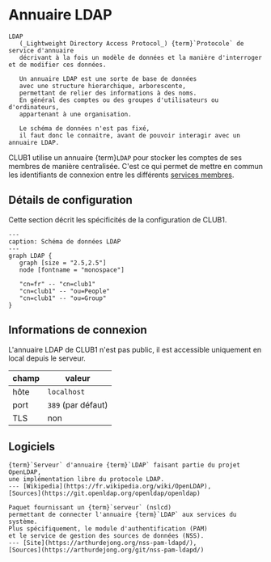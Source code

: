 Annuaire LDAP
=============

```{glossary}
LDAP
   (_Lightweight Directory Access Protocol_) {term}`Protocole` de service d'annuaire
   décrivant à la fois un modèle de données et la manière d'interroger et de modifier ces données.

   Un annuaire LDAP est une sorte de base de données
   avec une structure hierarchique, arborescente,
   permettant de relier des informations à des noms.
   En général des comptes ou des groupes d'utilisateurs ou d'ordinateurs,
   appartenant à une organisation.

   Le schéma de données n'est pas fixé,
   il faut donc le connaitre, avant de pouvoir interagir avec un annuaire LDAP.
```

CLUB1 utilise un annuaire {term}`LDAP` pour stocker les comptes de ses membres
de manière centralisée.
C'est ce qui permet de mettre en commun les identifiants de connexion
entre les différents [services membres](/services-membres.md).


Détails de configuration
------------------------

Cette section décrit les spécificités de la configuration de CLUB1.


```{graphviz}
---
caption: Schéma de données LDAP
---
graph LDAP {
   graph [size = "2.5,2.5"]
   node [fontname = "monospace"]

   "cn=fr" -- "cn=club1"
   "cn=club1" -- "ou=People"
   "cn=club1" -- "ou=Group"
}
```


Informations de connexion
-------------------------

L'annuaire LDAP de CLUB1 n'est pas public,
il est accessible uniquement en local depuis le serveur.

| champ            | valeur              |
| ---------------- | ------------------- |
| hôte             | `localhost`         |
| port             | `389` (par défaut)  |
| TLS              | non                 |


Logiciels
---------

```{logiciel} slapd
{term}`Serveur` d'annuaire {term}`LDAP` faisant partie du projet OpenLDAP,
une implémentation libre du protocole LDAP.
--- [Wikipedia](https://fr.wikipedia.org/wiki/OpenLDAP),
[Sources](https://git.openldap.org/openldap/openldap)
```

```{logiciel} nss-pam-ldapd
Paquet fournissant un {term}`serveur` (nslcd)
permettant de connecter l'annuaire {term}`LDAP` aux services du système.
Plus spécifiquement, le module d'authentification (PAM)
et le service de gestion des sources de données (NSS).
--- [Site](https://arthurdejong.org/nss-pam-ldapd/),
[Sources](https://arthurdejong.org/git/nss-pam-ldapd/)
```
